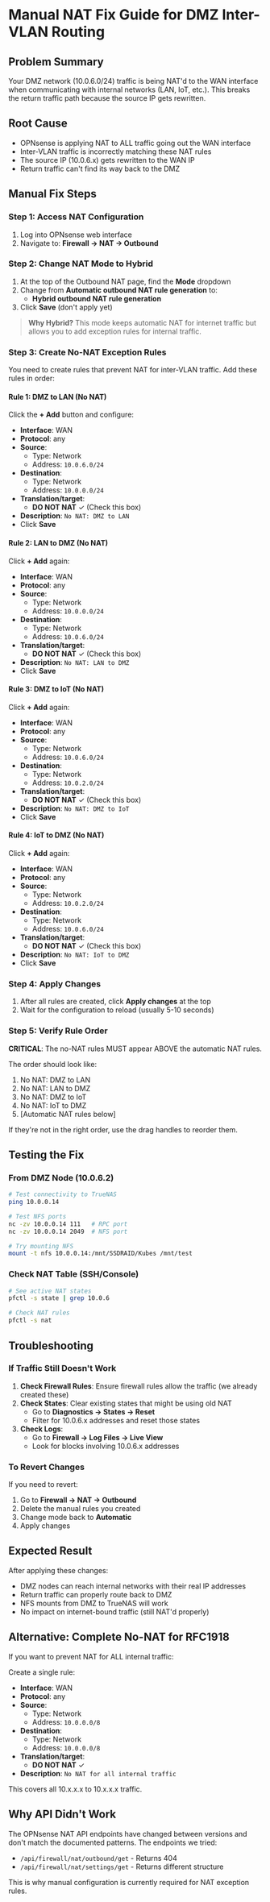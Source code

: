 # Manual NAT Fix Guide for DMZ Inter-VLAN Routing

## Problem Summary
Your DMZ network (10.0.6.0/24) traffic is being NAT'd to the WAN interface when communicating with internal networks (LAN, IoT, etc.). This breaks the return traffic path because the source IP gets rewritten.

## Root Cause
- OPNsense is applying NAT to ALL traffic going out the WAN interface
- Inter-VLAN traffic is incorrectly matching these NAT rules
- The source IP (10.0.6.x) gets rewritten to the WAN IP
- Return traffic can't find its way back to the DMZ

## Manual Fix Steps

### Step 1: Access NAT Configuration
1. Log into OPNsense web interface
2. Navigate to: **Firewall → NAT → Outbound**

### Step 2: Change NAT Mode to Hybrid
1. At the top of the Outbound NAT page, find the **Mode** dropdown
2. Change from **Automatic outbound NAT rule generation** to:
   - **Hybrid outbound NAT rule generation**
3. Click **Save** (don't apply yet)

> **Why Hybrid?** This mode keeps automatic NAT for internet traffic but allows you to add exception rules for internal traffic.

### Step 3: Create No-NAT Exception Rules

You need to create rules that prevent NAT for inter-VLAN traffic. Add these rules in order:

#### Rule 1: DMZ to LAN (No NAT)
Click the **+ Add** button and configure:
- **Interface**: WAN
- **Protocol**: any
- **Source**: 
  - Type: Network
  - Address: `10.0.6.0/24`
- **Destination**:
  - Type: Network  
  - Address: `10.0.0.0/24`
- **Translation/target**: 
  - **DO NOT NAT** ✓ (Check this box)
- **Description**: `No NAT: DMZ to LAN`
- Click **Save**

#### Rule 2: LAN to DMZ (No NAT)
Click **+ Add** again:
- **Interface**: WAN
- **Protocol**: any
- **Source**: 
  - Type: Network
  - Address: `10.0.0.0/24`
- **Destination**:
  - Type: Network
  - Address: `10.0.6.0/24`
- **Translation/target**: 
  - **DO NOT NAT** ✓ (Check this box)
- **Description**: `No NAT: LAN to DMZ`
- Click **Save**

#### Rule 3: DMZ to IoT (No NAT)
Click **+ Add** again:
- **Interface**: WAN
- **Protocol**: any
- **Source**: 
  - Type: Network
  - Address: `10.0.6.0/24`
- **Destination**:
  - Type: Network
  - Address: `10.0.2.0/24`
- **Translation/target**: 
  - **DO NOT NAT** ✓ (Check this box)
- **Description**: `No NAT: DMZ to IoT`
- Click **Save**

#### Rule 4: IoT to DMZ (No NAT)
Click **+ Add** again:
- **Interface**: WAN
- **Protocol**: any
- **Source**: 
  - Type: Network
  - Address: `10.0.2.0/24`
- **Destination**:
  - Type: Network
  - Address: `10.0.6.0/24`
- **Translation/target**: 
  - **DO NOT NAT** ✓ (Check this box)
- **Description**: `No NAT: IoT to DMZ`
- Click **Save**

### Step 4: Apply Changes
1. After all rules are created, click **Apply changes** at the top
2. Wait for the configuration to reload (usually 5-10 seconds)

### Step 5: Verify Rule Order
**CRITICAL**: The no-NAT rules MUST appear ABOVE the automatic NAT rules.

The order should look like:
1. No NAT: DMZ to LAN
2. No NAT: LAN to DMZ  
3. No NAT: DMZ to IoT
4. No NAT: IoT to DMZ
5. [Automatic NAT rules below]

If they're not in the right order, use the drag handles to reorder them.

## Testing the Fix

### From DMZ Node (10.0.6.2)
```bash
# Test connectivity to TrueNAS
ping 10.0.0.14

# Test NFS ports
nc -zv 10.0.0.14 111   # RPC port
nc -zv 10.0.0.14 2049  # NFS port

# Try mounting NFS
mount -t nfs 10.0.0.14:/mnt/SSDRAID/Kubes /mnt/test
```

### Check NAT Table (SSH/Console)
```bash
# See active NAT states
pfctl -s state | grep 10.0.6

# Check NAT rules
pfctl -s nat
```

## Troubleshooting

### If Traffic Still Doesn't Work
1. **Check Firewall Rules**: Ensure firewall rules allow the traffic (we already created these)
2. **Check States**: Clear existing states that might be using old NAT
   - Go to **Diagnostics → States → Reset**
   - Filter for 10.0.6.x addresses and reset those states
3. **Check Logs**: 
   - Go to **Firewall → Log Files → Live View**
   - Look for blocks involving 10.0.6.x addresses

### To Revert Changes
If you need to revert:
1. Go to **Firewall → NAT → Outbound**
2. Delete the manual rules you created
3. Change mode back to **Automatic**
4. Apply changes

## Expected Result
After applying these changes:
- DMZ nodes can reach internal networks with their real IP addresses
- Return traffic can properly route back to DMZ
- NFS mounts from DMZ to TrueNAS will work
- No impact on internet-bound traffic (still NAT'd properly)

## Alternative: Complete No-NAT for RFC1918
If you want to prevent NAT for ALL internal traffic:

Create a single rule:
- **Interface**: WAN
- **Protocol**: any
- **Source**: 
  - Type: Network
  - Address: `10.0.0.0/8`
- **Destination**:
  - Type: Network
  - Address: `10.0.0.0/8`
- **Translation/target**: 
  - **DO NOT NAT** ✓
- **Description**: `No NAT for all internal traffic`

This covers all 10.x.x.x to 10.x.x.x traffic.

## Why API Didn't Work
The OPNsense NAT API endpoints have changed between versions and don't match the documented patterns. The endpoints we tried:
- `/api/firewall/nat/outbound/get` - Returns 404
- `/api/firewall/nat/settings/get` - Returns different structure

This is why manual configuration is currently required for NAT exception rules.